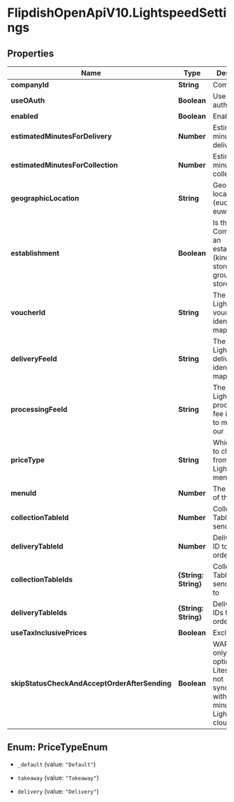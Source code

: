 # FlipdishOpenApiV10.LightspeedSettings

## Properties
Name | Type | Description | Notes
------------ | ------------- | ------------- | -------------
**companyId** | **String** | Company Id | [optional] 
**useOAuth** | **Boolean** | Use OAuth for authentication | [optional] 
**enabled** | **Boolean** | Enabled | [optional] 
**estimatedMinutesForDelivery** | **Number** | Estimated minutes for delivery | [optional] 
**estimatedMinutesForCollection** | **Number** | Estimated minutes for collection | [optional] 
**geographicLocation** | **String** | Geographic location (euc1, nae1, euw2, ....)) | [optional] 
**establishment** | **Boolean** | Is the CompanyId an establishment (kind of the store of a group of store) | [optional] 
**voucherId** | **String** | The Lightspeed voucher identifier to map with our | [optional] 
**deliveryFeeId** | **String** | The Lightspeed delivery fee identifier to map with our | [optional] 
**processingFeeId** | **String** | The Lightspeed processing fee identifier to map with our | [optional] 
**priceType** | **String** | Which price to choose from Lightspeed menu | [optional] 
**menuId** | **Number** | The menu id of the store | [optional] 
**collectionTableId** | **Number** | Collection Table ID to send orders | [optional] 
**deliveryTableId** | **Number** | Delivery Table ID to send orders | [optional] 
**collectionTableIds** | **{String: String}** | Collection Table IDs to send orders to | [optional] 
**deliveryTableIds** | **{String: String}** | Delivery Table IDs to send orders to | [optional] 
**useTaxInclusivePrices** | **Boolean** | Exclude tax | [optional] 
**skipStatusCheckAndAcceptOrderAfterSending** | **Boolean** | WARNING: only use this option if the Liteserver is not synchronizing within max 5 minutes with Lightspeed cloud! | [optional] 


<a name="PriceTypeEnum"></a>
## Enum: PriceTypeEnum


* `_default` (value: `"Default"`)

* `takeaway` (value: `"Takeaway"`)

* `delivery` (value: `"Delivery"`)




